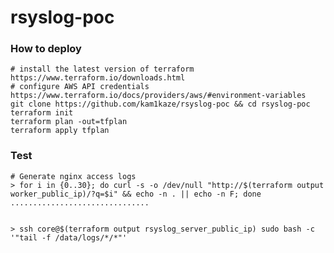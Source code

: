 # rsyslog-poc

### How to deploy

    # install the latest version of terraform https://www.terraform.io/downloads.html
    # configure AWS API credentials https://www.terraform.io/docs/providers/aws/#environment-variables
    git clone https://github.com/kam1kaze/rsyslog-poc && cd rsyslog-poc
    terraform init
    terraform plan -out=tfplan
    terraform apply tfplan

### Test

    # Generate nginx access logs
    > for i in {0..30}; do curl -s -o /dev/null "http://$(terraform output worker_public_ip)/?q=$i" && echo -n . || echo -n F; done
    ...............................


    > ssh core@$(terraform output rsyslog_server_public_ip) sudo bash -c '"tail -f /data/logs/*/*"'
